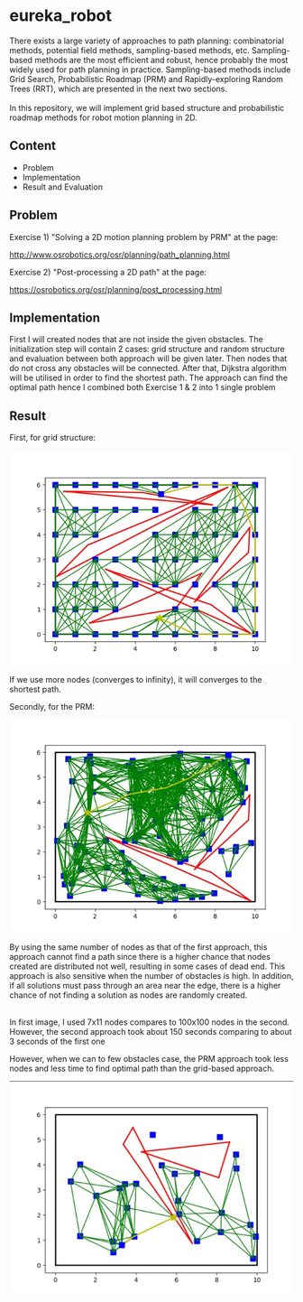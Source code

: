 # eureka_robot
There exists a large variety of approaches to path planning: combinatorial methods, potential field methods, sampling-based methods, etc. Sampling-based methods are the most efficient and robust, hence probably the most widely used for path planning in practice. Sampling-based methods include Grid Search, Probabilistic Roadmap (PRM) and Rapidly-exploring Random Trees (RRT), which are presented in the next two sections.
<br><br>
In this repository, we will implement grid based structure and probabilistic roadmap methods for robot motion planning in 2D.

## Content
* Problem
* Implementation
* Result and Evaluation

## Problem
Exercise 1) "Solving a 2D motion planning problem by PRM" at the page:

http://www.osrobotics.org/osr/planning/path_planning.html

Exercise 2) "Post-processing a 2D path" at the page:

https://osrobotics.org/osr/planning/post_processing.html


## Implementation

First I will created nodes that are not inside the given obstacles. The initialization step will contain 2 cases: grid structure and random structure and evaluation between both approach will be given later. Then nodes that do not cross any obstacles will be connected. After that, Dijkstra algorithm will be utilised in order to find the shortest path. 
The approach can find the optimal path hence I combined both Exercise 1 & 2 into 1 single problem
## Result
First, for grid structure: 
<br><br>
![Grid Structure](images/grid_structure.jpg) 


If we use more nodes (converges to infinity), it will converges to the shortest path.

Secondly, for the PRM:


![Random Structure](images/PRM.jpg)


By using the same number of nodes as that of the first approach, this approach cannot find a path since there is a higher chance that nodes created are distributed not well, resulting in some cases of dead end. This approach is also sensitive when the number of obstacles is high. In addition, if all solutions must pass through an area near the edge, there is a higher chance of not finding a solution as nodes are randomly created.
<br><br>

In first image, I used 7x11 nodes compares to 100x100 nodes in the second. However, the second approach took about 150 seconds comparing to about 3 seconds of the first one


However, when we can to few obstacles case, the PRM approach took less nodes and less time to find optimal path than the grid-based approach. 

![Few Obstacles](images/few_obstacles.png)














